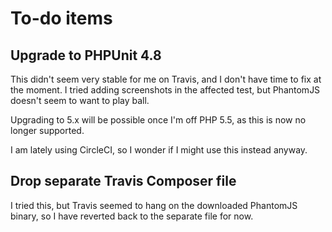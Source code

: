 To-do items
===

Upgrade to PHPUnit 4.8
---

This didn't seem very stable for me on Travis, and I don't have time to fix at the moment.
I tried adding screenshots in the affected test, but PhantomJS doesn't seem to want to
play ball.

Upgrading to 5.x will be possible once I'm off PHP 5.5, as this is now no longer
supported.

I am lately using CircleCI, so I wonder if I might use this instead anyway.

Drop separate Travis Composer file
---

I tried this, but Travis seemed to hang on the downloaded PhantomJS binary, so I have
reverted back to the separate file for now.
